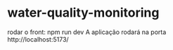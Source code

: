 # water-quality-monitoring



rodar o front: npm run dev
A aplicação rodará na porta http://localhost:5173/
